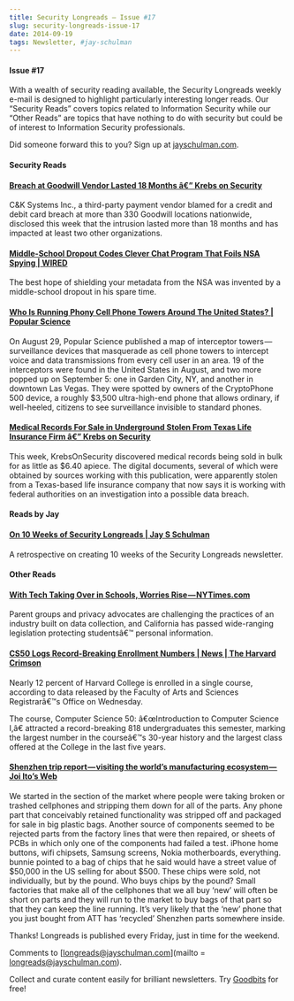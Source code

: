 ```yaml
---
title: Security Longreads — Issue #17
slug: security-longreads-issue-17
date: 2014-09-19
tags: Newsletter, #jay-schulman
---
```


#### Issue #17

With a wealth of security reading available, the Security Longreads weekly e-mail is designed to highlight particularly interesting longer reads. Our “Security Reads” covers topics related to Information Security while our “Other Reads” are topics that have nothing to do with security but could be of interest to Information Security professionals.

Did someone forward this to you? Sign up at [jayschulman.com](http://www.jayschulman.com/security-longreads/).

#### Security Reads

#### [Breach at Goodwill Vendor Lasted 18 Months â€” Krebs on Security](https://www.jayschulman.com/wp-content/uploads/2014/09/breach-at-goodwill-vendor-lasted-18-months)

C&K Systems Inc., a third-party payment vendor blamed for a credit and debit card breach at more than 330 Goodwill locations nationwide, disclosed this week that the intrusion lasted more than 18 months and has impacted at least two other organizations.

#### [Middle-School Dropout Codes Clever Chat Program That Foils NSA Spying | WIRED](https://www.jayschulman.com/wp-content/uploads/2014/09/story01.htm)

The best hope of shielding your metadata from the NSA was invented by a middle-school dropout in his spare time.

#### [Who Is Running Phony Cell Phone Towers Around The United States? | Popular Science](https://www.jayschulman.com/wp-content/uploads/2014/09/who-running-phony-cell-phone-towers-around-united-states)

On August 29, Popular Science published a map of interceptor towers — surveillance devices that masquerade as cell phone towers to intercept voice and data transmissions from every cell user in an area. 19 of the interceptors were found in the United States in August, and two more popped up on September 5: one in Garden City, NY, and another in downtown Las Vegas. They were spotted by owners of the CryptoPhone 500 device, a roughly $3,500 ultra-high-end phone that allows ordinary, if well-heeled, citizens to see surveillance invisible to standard phones.

#### [Medical Records For Sale in Underground Stolen From Texas Life Insurance Firm â€” Krebs on Security](https://www.jayschulman.com/wp-content/uploads/2014/09/medical-records-for-sale-in-underground-stolen-from-texas-life-insurance-firm)

This week, KrebsOnSecurity discovered medical records being sold in bulk for as little as $6.40 apiece. The digital documents, several of which were obtained by sources working with this publication, were apparently stolen from a Texas-based life insurance company that now says it is working with federal authorities on an investigation into a possible data breach.

#### Reads by Jay

#### [On 10 Weeks of Security Longreads | Jay S Schulman](http://www.jayschulman.com/on-10-weeks-of-security-longreads/)

A retrospective on creating 10 weeks of the Security Longreads newsletter.

#### Other Reads

#### [With Tech Taking Over in Schools, Worries Rise — NYTimes.com](https://www.jayschulman.com/wp-content/uploads/2014/09/with-tech-taking-over-in-schools-worries-rise.html)

Parent groups and privacy advocates are challenging the practices of an industry built on data collection, and California has passed wide-ranging legislation protecting studentsâ€™ personal information.

#### [CS50 Logs Record-Breaking Enrollment Numbers | News | The Harvard Crimson](https://www.jayschulman.com/wp-content/uploads/2014/09/?_ga=1.3079920.1912214969.1402413222)

Nearly 12 percent of Harvard College is enrolled in a single course, according to data released by the Faculty of Arts and Sciences Registrarâ€™s Office on Wednesday.

The course, Computer Science 50: â€œIntroduction to Computer Science I,â€ attracted a record-breaking 818 undergraduates this semester, marking the largest number in the courseâ€™s 30-year history and the largest class offered at the College in the last five years.

#### [Shenzhen trip report — visiting the world’s manufacturing ecosystem — Joi Ito’s Web](https://www.jayschulman.com/wp-content/uploads/2014/09/shenzhen-trip-r.html)

We started in the section of the market where people were taking broken or trashed cellphones and stripping them down for all of the parts. Any phone part that conceivably retained functionality was stripped off and packaged for sale in big plastic bags. Another source of components seemed to be rejected parts from the factory lines that were then repaired, or sheets of PCBs in which only one of the components had failed a test. iPhone home buttons, wifi chipsets, Samsung screens, Nokia motherboards, everything. bunnie pointed to a bag of chips that he said would have a street value of $50,000 in the US selling for about $500. These chips were sold, not individually, but by the pound. Who buys chips by the pound? Small factories that make all of the cellphones that we all buy ‘new’ will often be short on parts and they will run to the market to buy bags of that part so that they can keep the line running. It’s very likely that the ‘new’ phone that you just bought from ATT has ‘recycled’ Shenzhen parts somewhere inside.

Thanks! Longreads is published every Friday, just in time for the weekend.

Comments to [longreads@jayschulman.com](mailto = longreads@jayschulman.com).

Collect and curate content easily for brilliant newsletters. Try [Goodbits](https://www.jayschulman.com/wp-content/uploads/2014/09/?utm_source=builtwith-try&amp;utm_medium=email&amp;utm_campaign=security-longreads1) for free!
